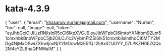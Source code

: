 # kata-4.3.9
{
    "user": {
        "email": "khasanov.nurlan@gmail.com",
        "username": "Nurlan",
        "bio": null,
        "image": null,
        "token": "eyJhbGciOiJIUzI1NiIsInR5cCI6IkpXVCJ9.eyJlbWFpbCI6ImtoYXNhbm92Lm51cmxhbkBnbWFpbC5jb20iLCJ1c2VybmFtZSI6Ik51cmxhbiIsImlhdCI6MTY2MDg4NjMxOSwiZXhwIjoxNjY2MDcwMzE5fQ.I2E8xiC1JDYY_07LPKZH0EZQQx2M4cYZL8haQPNWalM"
    }
}

